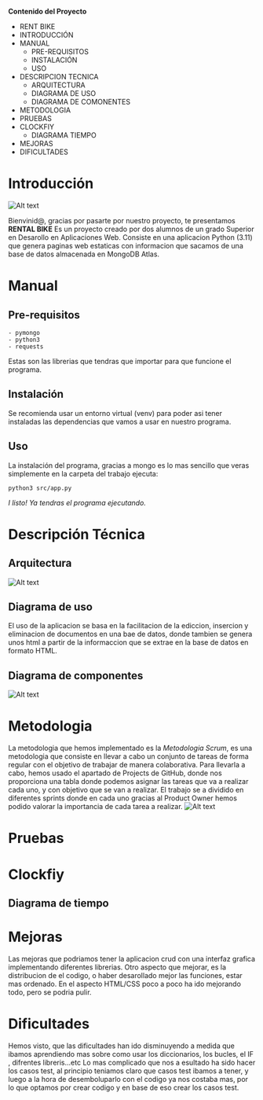**Contenido del Proyecto**

- RENT BIKE
- INTRODUCCIÓN
- MANUAL
  - PRE-REQUISITOS
  - INSTALACIÓN
  - USO
- DESCRIPCION TECNICA
  - ARQUITECTURA
  - DIAGRAMA DE USO
  - DIAGRAMA DE COMONENTES
- METODOLOGIA
- PRUEBAS
- CLOCKFIY
  - DIAGRAMA TIEMPO
- MEJORAS
- DIFICULTADES




# Introducción

![Alt text](https://github.com/FranN2442/Proyecto_BicicletasDAW/blob/main/imagenes/logo.png)

Bienvinid@, gracias por pasarte por nuestro proyecto, te presentamos **RENTAL BIKE**
Es un proyecto creado por dos alumnos de un grado Superior en Desarollo en Aplicaciones Web. Consiste en una aplicacion Python (3.11) que genera paginas web estaticas con informacion que sacamos de una base de datos almacenada en MongoDB Atlas.

# Manual
## Pre-requisitos
~~~
- pymongo
- python3
- requests
~~~
Estas son las librerias que tendras que importar para que funcione el programa.
## Instalación
Se recomienda usar un entorno virtual (venv) para poder asi tener instaladas las dependencias que vamos a usar en nuestro programa.
## Uso
La instalación del programa,  gracias a mongo es lo mas sencillo que veras simplemente en la carpeta del trabajo ejecuta:
~~~
python3 src/app.py
~~~
*I listo! Ya tendras el programa ejecutando.*
# Descripción Técnica
## Arquitectura
![Alt text](https://github.com/FranN2442/Proyecto_BicicletasDAW/blob/main/imagenes/ARQ.png)
## Diagrama de uso
El uso de la aplicacion se basa en la facilitacion de la ediccion, insercion y eliminacion de documentos en una bae de datos,
donde tambien se genera unos html a partir de la informaccion que se extrae en la base de datos en formato HTML.
## Diagrama de componentes
![Alt text](https://github.com/FranN2442/Proyecto_BicicletasDAW/blob/main/imagenes/DIAGRAMA.png)
# Metodologia
La metodologia que hemos implementado es la *Metodologia Scrum*, es una metodologia que consiste en llevar
a cabo un conjunto de tareas de forma regular con el objetivo de trabajar de manera colaborativa.
Para llevarla a cabo, hemos usado el apartado de Projects de GitHub, donde nos proporciona una tabla donde 
podemos asignar las tareas que va a realizar cada uno, y con objetivo que se van a realizar.
El trabajo se a dividido en diferentes sprints donde en cada uno gracias al Product Owner hemos podido valorar
la importancia de cada tarea a realizar.
![Alt text](https://github.com/FranN2442/Proyecto_BicicletasDAW/blob/main/imagenes/backlog.png)
# Pruebas
# Clockfiy
## Diagrama de tiempo
# Mejoras
Las mejoras que podriamos tener la aplicacion crud con una interfaz grafica implementando diferentes librerias.
Otro aspecto que mejorar, es la distribucion de el codigo, o haber desarollado mejor las funciones, estar mas ordenado.
En el aspecto HTML/CSS poco a poco ha ido mejorando todo, pero se podria pulir.
# Dificultades
Hemos visto, que las dificultades han ido disminuyendo a medida que ibamos aprendiendo mas sobre como usar los diccionarios, los bucles, el IF , difrentes libreris...etc
Lo mas complicado que nos a esultado ha sido hacer los casos test, al principio teniamos claro que casos test ibamos a tener, y luego a la hora de desemboluparlo con el codigo ya nos costaba mas, por lo que optamos por crear codigo y en base de eso crear los casos test.
